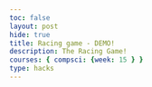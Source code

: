 ```yaml
---
toc: false
layout: post
hide: true
title: Racing game - DEMO!
description: The Racing Game!
courses: { compsci: {week: 15 } }
type: hacks
---
```


  <!DOCTYPE html>
  <html lang="en">

  <head>
    <meta charset="UTF-8">
    <meta name="viewport" content="width=device-width, initial-scale=1.0">
    <title>Binary Race Game</title>
    <script src="script.js"></script>
  </head>

  <body>
    <!-- You can add HTML content or leave it empty for a simple game -->
  </body>

  <script>
      function playBinaryRaceGame() {
      console.log("Welcome to the Binary Race Game!");
      console.log("Type in binary numbers to match the given decimal number and move your car forward.");
    
      const boardSize = 10;
      let carPosition = 0;
    
      while (carPosition < boardSize) {
          // Generate a new random decimal number for the user to match
          const targetDecimalNumber = Math.floor(Math.random() * 256);
    
          // Convert the decimal number to binary
          const targetBinaryNumber = targetDecimalNumber.toString(2);
    
          // Get user's guess
          const userGuess = prompt(`Your car is at position ${carPosition}. Match this number (in binary): ${targetDecimalNumber}`);
    
          try {
              // Convert the user's binary input to decimal
              const guessDecimal = parseInt(userGuess, 2);
    
              // Check if the guess is correct
              if (guessDecimal == targetDecimalNumber) {
                  console.log("Correct! Your car moves forward by 1 space.");
                  carPosition += 1;
              } else {
                  console.log(`Incorrect guess. The correct decimal number was ${targetDecimalNumber}.`);
              }
    
          } catch (error) {
              console.log("Invalid input. Please enter a valid binary number.");
          }
      }
    
      console.log("Congratulations! You crossed the finish line and won the game!");
    }
    
    // Start the game
    playBinaryRaceGame();
      </script>
  </html>
